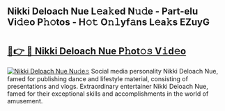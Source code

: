 ## Nikki Deloach Nue L𝚎a𝚔ed N𝚞𝚍e - Part-eIu Vi𝚍𝚎o P𝚑𝚘tos - H𝚘𝚝 O𝚗𝚕yf𝚊ns L𝚎a𝚔s EZuyG

# <h2><a href="http://kf5y8w.oniu.top/?m=Nikki+Deloach+Nue">🔗👉 🔴 Nikki Deloach Nue P𝚑ot𝚘𝚜 V𝚒d𝚎o</a></h2>

[![Nikki Deloach Nue Nu𝚍e𝚜](https://i.imgur.com/0qMVB7G.gif)](http://kf5y8w.oniu.top/?m=Nikki+Deloach+Nue)
Social media personality Nikki Deloach Nue, famed for publishing dance and lifestyle material, consisting of presentations and vlogs. Extraordinary entertainer Nikki Deloach Nue, famed for their exceptional skills and accomplishments in the world of amusement.  
